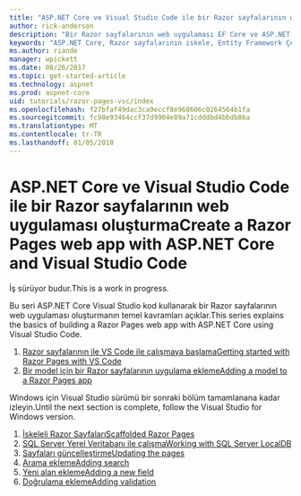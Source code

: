 ```yaml
---
title: "ASP.NET Core ve Visual Studio Code ile bir Razor sayfalarının web uygulaması oluşturma"
author: rick-anderson
description: "Bir Razor sayfalarının web uygulaması EF Core ve ASP.NET Core ile oluşturun."
keywords: "ASP.NET Core, Razor sayfalarının iskele, Entity Framework Çekirdek, EF, EF çekirdek, veritabanı, kodu, Visual Studio Code"
ms.author: riande
manager: wpickett
ms.date: 08/26/2017
ms.topic: get-started-article
ms.technology: aspnet
ms.prod: aspnet-core
uid: tutorials/razor-pages-vsc/index
ms.openlocfilehash: f27bfaf49dac3ca9eccf8e968606c0264564b1fa
ms.sourcegitcommit: fc98e93464ccf37d9904e89a71cdddbd4bbdb86a
ms.translationtype: MT
ms.contentlocale: tr-TR
ms.lasthandoff: 01/05/2018
---
```

# <a name="create-a-razor-pages-web-app-with-aspnet-core-and-visual-studio-code"></a><span data-ttu-id="cc139-104">ASP.NET Core ve Visual Studio Code ile bir Razor sayfalarının web uygulaması oluşturma</span><span class="sxs-lookup"><span data-stu-id="cc139-104">Create a Razor Pages web app with ASP.NET Core and Visual Studio Code</span></span>

<span data-ttu-id="cc139-105">İş sürüyor budur.</span><span class="sxs-lookup"><span data-stu-id="cc139-105">This is a work in progress.</span></span>

<span data-ttu-id="cc139-106">Bu seri ASP.NET Core Visual Studio kod kullanarak bir Razor sayfalarının web uygulaması oluşturmanın temel kavramları açıklar.</span><span class="sxs-lookup"><span data-stu-id="cc139-106">This series explains the basics of building a Razor Pages web app with ASP.NET Core using Visual Studio Code.</span></span>

1. [<span data-ttu-id="cc139-107">Razor sayfalarının ile VS Code ile çalışmaya başlama</span><span class="sxs-lookup"><span data-stu-id="cc139-107">Getting started with Razor Pages with VS Code</span></span>](xref:tutorials/razor-pages-vsc/razor-pages-start)
1. [<span data-ttu-id="cc139-108">Bir model için bir Razor sayfalarının uygulama ekleme</span><span class="sxs-lookup"><span data-stu-id="cc139-108">Adding a model to a Razor Pages app</span></span>](xref:tutorials/razor-pages-vsc/model)

<span data-ttu-id="cc139-109">Windows için Visual Studio sürümü bir sonraki bölüm tamamlanana kadar izleyin.</span><span class="sxs-lookup"><span data-stu-id="cc139-109">Until the next section is complete, follow the Visual Studio for Windows version.</span></span>


1. [<span data-ttu-id="cc139-110">İskeleli Razor Sayfaları</span><span class="sxs-lookup"><span data-stu-id="cc139-110">Scaffolded Razor Pages</span></span>](xref:tutorials/razor-pages/page)
1. [<span data-ttu-id="cc139-111">SQL Server Yerel Veritabanı ile çalışma</span><span class="sxs-lookup"><span data-stu-id="cc139-111">Working with SQL Server LocalDB</span></span>](xref:tutorials/razor-pages/sql)
1. [<span data-ttu-id="cc139-112">Sayfaları güncelleştirme</span><span class="sxs-lookup"><span data-stu-id="cc139-112">Updating the pages</span></span>](xref:tutorials/razor-pages/da1)
1. [<span data-ttu-id="cc139-113">Arama ekleme</span><span class="sxs-lookup"><span data-stu-id="cc139-113">Adding search</span></span>](xref:tutorials/razor-pages/search)
1. [<span data-ttu-id="cc139-114">Yeni alan ekleme</span><span class="sxs-lookup"><span data-stu-id="cc139-114">Adding a new field</span></span>](xref:tutorials/razor-pages/new-field)
1. [<span data-ttu-id="cc139-115">Doğrulama ekleme</span><span class="sxs-lookup"><span data-stu-id="cc139-115">Adding validation</span></span>](xref:tutorials/razor-pages/validation)
